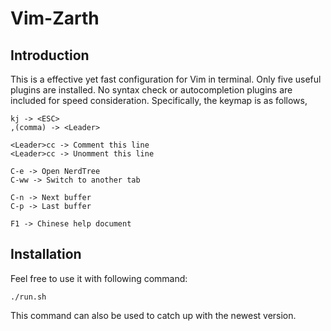 # Vim-Zarth
## Introduction
This is a effective yet fast configuration for Vim in terminal. Only five useful plugins are installed. No syntax check or autocompletion plugins are included for speed consideration. Specifically, the keymap is as follows,
```
kj -> <ESC>
,(comma) -> <Leader>

<Leader>cc -> Comment this line
<Leader>cc -> Unomment this line

C-e -> Open NerdTree
C-ww -> Switch to another tab

C-n -> Next buffer
C-p -> Last buffer

F1 -> Chinese help document
```


## Installation
Feel free to use it with following command:
```shell
./run.sh
```
This command can also be used to catch up with the newest version.
